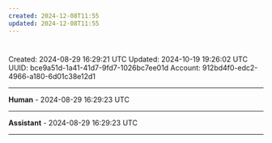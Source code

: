 ```yaml
---
created: 2024-12-08T11:55
updated: 2024-12-08T11:55
---
```

# 

Created: 2024-08-29 16:29:21 UTC
Updated: 2024-10-19 19:26:02 UTC
UUID: bce9a51d-1a41-41d7-9fd7-1026bc7ee01d
Account: 912bd4f0-edc2-4966-a180-6d01c38e12d1

---

**Human** - 2024-08-29 16:29:23 UTC



---

**Assistant** - 2024-08-29 16:29:23 UTC



---

